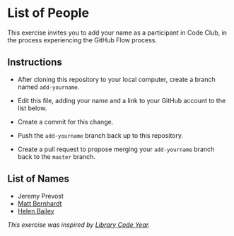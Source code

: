 # List of People

This exercise invites you to add your name as a participant in Code Club, in the process experiencing the GitHub Flow process.

## Instructions

* After cloning this repository to your local computer, create a branch named `add-yourname`.

* Edit this file, adding your name and a link to your GitHub account to the list below.

* Create a commit for this change.

* Push the `add-yourname` branch back up to this repository.

* Create a pull request to propose merging your `add-yourname` branch back to the `master` branch.

## List of Names

* Jeremy Prevost
* [Matt Bernhardt](https://github.com/matt-bernhardt)
* [Helen Bailey](https://github.com/hakbailey)

_This exercise was inspired by [Library Code Year](https://github.com/LibraryCodeYearIG/Codeyear-IG-Github-Project)._
